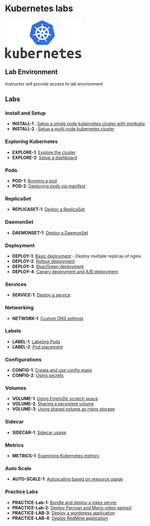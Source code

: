 <link rel='stylesheet' href='assets/css/main.css'/>

# Kubernetes labs

![](assets/images/kubernetes-logo-4-small.png)

## Lab Environment

Instructor will provide access to lab environment

## Labs

### Install and Setup

* __INSTALL-1__ : [Setup a single node kubernetes cluster with minikube](install-and-setup/1-minikube.md)
* __INSTALL-2__ :   [Setup a multi node kubernetes cluster ](install-and-setup/2-kubernetes-cluster-setup.md)

### Exploring Kubernetes

* __EXPLORE-1__: [Explore the cluster](exploring/1-explore.md)
* __EXPLORE-2__: [Setup a dashboard](exploring/2-dashboard.md)

### Pods

* __POD-1__: [Running a pod](pods/1-pod-run/README.md)
* __POD-2__: [Deploying pods via manifest](pods/2-pod-manifest/README.md)

### ReplicaSet

* __REPLICASET-1__: [Deploy a ReplicaSet](replicaset/nginx/README.md)

### DaemonSet

* __DAEMONSET-1__: [Deploy a DaemonSet](daemonset/README.md)

### Deployment

* __DEPLOY-1__: [Basic deployment](deployments/basic/README.md) - Deploy multiple replicas of nginx
* __DEPLOY-2__: [Rollout deployment](deployments/rollout/README.md)
* __DEPLOY-3__: [Blue/Green deployment](deployments/blue-green/README.md)
* __DEPLOY-4__: [Canary deployment and A/B deployment](deployments/canary/README.md)

### Services

* __SERVICE-1__: [Deploy a service](services/nginx/README.md)

### Networking

* __NETWORK-1__: [Custom DNS settings](networking/dns/DNS.md)

### Labels

* __LABEL-1__: [Labeling Pods](labels/pod-labels/README.md)
* __LABEL-2__: [Pod placement](labels/pod-placement/README.md)

### Configurations

* __CONFIG-1__: [Create and use config maps](config-map/README.md)
* __CONFIG-2__: [Using secrets](secret/README.md)

### Volumes

* __VOLUME-1__: [Using EmptyDir scratch space](volumes/shared-volume-empty/README.md)
* __VOLUME-2__: [Sharing a persistent volume](volumes/pv-shared/README.md)
* __VOLUME-3__: [Using shared volume as nginx storage](volumes/pv-nginx/README.md)

### Sidecar

* __SIDECAR-1__: [Sidecar usage](sidecar/README.md)

### Metrics

* __METRICS-1__: [Examining Kubernetes metrics](metric-server/README.md)

### Auto Scale

* __AUTO-SCALE-1__: [Autoscaling based on resource usage](autoscale/README.md)

### Practice Labs

* __PRACTICE-Lab-1:__ [Bundle and deploy a jokes server](practice-labs/joke-server/README.md)
* __PRACTICE-Lab-2:__ [Deploy Pacman and Mario video games!](practice-labs/games/README.md)
* __PRACTICE-LAB-3:__ [Deploy a wordpress application](practice-labs/wordpress/README.md)
* __PRACTICE-LAB-4:__ [Deploy RedMine application](practice-labs/redmine/README.md)